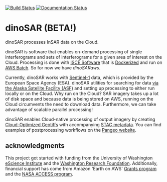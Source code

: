 [![Build Status](https://travis-ci.org/scottyhq/dinosar.svg?branch=master)](https://travis-ci.org/scottyhq/dinosar)
[![Documentation Status](https://readthedocs.org/projects/dinosar/badge/?version=latest)](https://dinosar.readthedocs.io/en/latest/?badge=latest)


# dinoSAR (BETA!) 

dinoSAR processes InSAR data on the Cloud.

dinoSAR is software that enables on-demand processing of single interferograms and sets of interferograms for a given area of interest on the Cloud. Processing is done with [ISCE Software](https://winsar.unavco.org/isce.html) that is [Dockerized](https://docs.docker.com) and run on [AWS Batch](https://aws.amazon.com/batch). So for now we have *dinoSARaws*.

Currently, dinoSAR works with [Sentinel-1](http://www.esa.int/Our_Activities/Observing_the_Earth/Copernicus/Sentinel-1) data, which is provided by the European Space Agency (ESA). dinoSAR utilities for searching for data [via the Alaska Satellite Facility (ASF)](https://www.asf.alaska.edu/) and setting up processing to either run locally or on the Cloud. Why run on the Cloud? SAR imagery takes up a lot of disk space and because data is being stored on AWS, running on the Cloud circumvents the need to download data. Furthermore, we can take advantage of scalable parallel processing!  

dinoSAR enables Cloud-native processing of output imagery by creating [Cloud-Optimized Geotiffs](http://www.cogeo.org) with accompanying [STAC metadata](https://github.com/radiantearth/stac-spec). You can find examples of postprocessing workflows on the [Pangeo website](http://pangeo.io). 


## acknowledgments

This project got started with funding from the University of Washington [eScience Institute](http://escience.washington.edu) and the [Washington Research Foundation](http://www.wrfseattle.org). Additionally, financial support has come from Amazon 'Earth on AWS' [Grants program](https://aws.amazon.com/earth/research-credits/) and the [NASA ACCESS program](https://earthdata.nasa.gov/community/community-data-system-programs/access-projects/community-tools-for-analysis-of-nasa-earth-observation-system-data-in-the-cloud).
